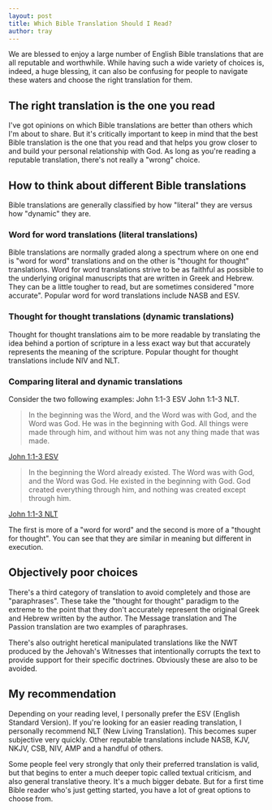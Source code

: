 ```yaml
---
layout: post
title: Which Bible Translation Should I Read?
author: tray
---
```


We are blessed to enjoy a large number of English Bible translations that are all reputable and worthwhile. While having such a wide variety of choices is, indeed, a huge blessing, it can also be confusing for people to navigate these waters and choose the right translation for them.

## The right translation is the one you read

I've got opinions on which Bible translations are better than others which I'm about to share. But it's critically important to keep in mind that the best Bible translation is the one that you read and that helps you grow closer to and build your personal relationship with God. As long as you're reading a reputable translation, there's not really a "wrong" choice.

## How to think about different Bible translations

Bible translations are generally classified by how "literal" they are versus how "dynamic" they are.

### Word for word translations (literal translations)

Bible translations are normally graded along a spectrum where on one end is "word for word" translations and on the other is "thought for thought" translations. Word for word translations strive to be as faithful as possible to the underlying original manuscripts that are written in Greek and Hebrew. They can be a little tougher to read, but are sometimes considered "more accurate". Popular word for word translations include NASB and ESV.

### Thought for thought translations (dynamic translations)

Thought for thought translations aim to be more readable by translating the idea behind a portion of scripture in a less exact way but that accurately represents the meaning of the scripture. Popular thought for thought translations include NIV and NLT.

### Comparing literal and dynamic translations

Consider the two following examples: John 1:1-3 ESV John 1:1-3 NLT.

> In the beginning was the Word, and the Word was with God, and the Word was God. He was in the beginning with God. All things were made through him, and without him was not any thing made that was made.

[John 1:1-3 ESV](https://my.bible.com/bible/59/JHN.1.1-3)

> In the beginning the Word already existed. The Word was with God, and the Word was God. He existed in the beginning with God. God created everything through him, and nothing was created except through him.

[John 1:1-3 NLT](https://my.bible.com/bible/116/JHN.1.1-3)

The first is more of a "word for word" and the second is more of a "thought for thought". You can see that they are similar in meaning but different in execution.

## Objectively poor choices

There's a third category of translation to avoid completely and those are "paraphrases". These take the "thought for thought" paradigm to the extreme to the point that they don't accurately represent the original Greek and Hebrew written by the author. The Message translation and The Passion translation are two examples of paraphrases.

There's also outright heretical manipulated translations like the NWT produced by the Jehovah's Witnesses that intentionally corrupts the text to provide support for their specific doctrines. Obviously these are also to be avoided.

## My recommendation

Depending on your reading level, I personally prefer the ESV (English Standard Version). If you're looking for an easier reading translation, I personally recommend NLT (New Living Translation). This becomes super subjective very quickly. Other reputable translations include NASB, KJV, NKJV, CSB, NIV, AMP and a handful of others.

Some people feel very strongly that only their preferred translation is valid, but that begins to enter a much deeper topic called textual criticism, and also general translative theory. It's a much bigger debate. But for a first time Bible reader who's just getting started, you have a lot of great options to choose from.
